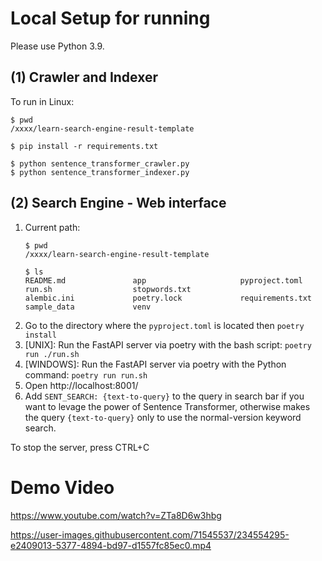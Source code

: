 # Local Setup for running

Please use Python 3.9.

## (1) Crawler and Indexer

To run in Linux:
```shell
$ pwd
/xxxx/learn-search-engine-result-template

$ pip install -r requirements.txt

$ python sentence_transformer_crawler.py
$ python sentence_transformer_indexer.py
```


## (2) Search Engine - Web interface
1. Current path:
    ```shell
    $ pwd
    /xxxx/learn-search-engine-result-template
    
    $ ls
    README.md               app                     pyproject.toml          run.sh                  stopwords.txt
    alembic.ini             poetry.lock             requirements.txt        sample_data             venv
    ```
2. Go to the directory where the `pyproject.toml` is located then `poetry install`
3. [UNIX]: Run the FastAPI server via poetry with the bash script: `poetry run ./run.sh`
4. [WINDOWS]: Run the FastAPI server via poetry with the Python command: `poetry run run.sh`
5. Open http://localhost:8001/
6. Add `SENT_SEARCH: {text-to-query}` to the query in search bar if you want to levage the power of Sentence Transformer, otherwise makes the query `{text-to-query}` only to use the normal-version keyword search.

To stop the server, press CTRL+C


# Demo Video

https://www.youtube.com/watch?v=ZTa8D6w3hbg

https://user-images.githubusercontent.com/71545537/234554295-e2409013-5377-4894-bd97-d1557fc85ec0.mp4
